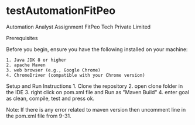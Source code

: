 # testAutomationFitPeo
Automation Analyst Assignment FitPeo Tech Private Limited

Prerequisites

Before you begin, ensure you have the following installed on your machine:

    1. Java JDK 8 or higher
    2. apache Maven
    3. web browser (e.g., Google Chrome)
    4. ChromeDriver (compatible with your Chrome version)
	
Setup and Run Instructions
	1. Clone the repository
	2. open clone folder in the IDE
	3. right click on pom.xml file and Run as "Maven Build"
	4. enter goal as clean, compile, test and press ok.
	
Note:
	If there is any error related to maven version then uncomment line in the pom.xml file from 9-31.